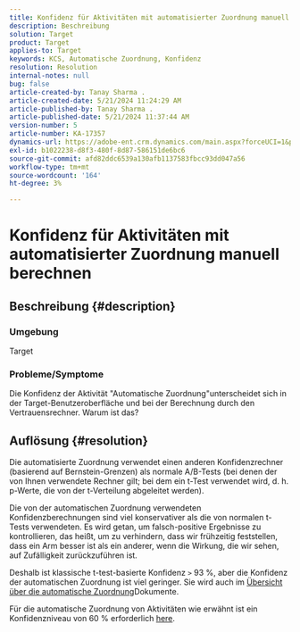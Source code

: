 ```yaml
---
title: Konfidenz für Aktivitäten mit automatisierter Zuordnung manuell berechnen
description: Beschreibung
solution: Target
product: Target
applies-to: Target
keywords: KCS, Automatische Zuordnung, Konfidenz
resolution: Resolution
internal-notes: null
bug: false
article-created-by: Tanay Sharma .
article-created-date: 5/21/2024 11:24:29 AM
article-published-by: Tanay Sharma .
article-published-date: 5/21/2024 11:37:44 AM
version-number: 5
article-number: KA-17357
dynamics-url: https://adobe-ent.crm.dynamics.com/main.aspx?forceUCI=1&pagetype=entityrecord&etn=knowledgearticle&id=d84ee9a9-6417-ef11-9f8a-6045bd006b25
exl-id: b1022238-d8f3-480f-8d87-586151de6bc6
source-git-commit: afd82ddc6539a130afb1137583fbcc93dd047a56
workflow-type: tm+mt
source-wordcount: '164'
ht-degree: 3%

---
```


# Konfidenz für Aktivitäten mit automatisierter Zuordnung manuell berechnen

## Beschreibung {#description}


### Umgebung

Target

### Probleme/Symptome

Die Konfidenz der Aktivität &quot;Automatische Zuordnung&quot;unterscheidet sich in der Target-Benutzeroberfläche und bei der Berechnung durch den Vertrauensrechner. Warum ist das?


## Auflösung {#resolution}


Die automatisierte Zuordnung verwendet einen anderen Konfidenzrechner (basierend auf Bernstein-Grenzen) als normale A/B-Tests (bei denen der von Ihnen verwendete Rechner gilt; bei dem ein t-Test verwendet wird, d. h. p-Werte, die von der t-Verteilung abgeleitet werden).

Die von der automatischen Zuordnung verwendeten Konfidenzberechnungen sind viel konservativer als die von normalen t-Tests verwendeten. Es wird getan, um falsch-positive Ergebnisse zu kontrollieren, das heißt, um zu verhindern, dass wir frühzeitig feststellen, dass ein Arm besser ist als ein anderer, wenn die Wirkung, die wir sehen, auf Zufälligkeit zurückzuführen ist.

Deshalb ist klassische t-test-basierte Konfidenz `>`  93 %, aber die Konfidenz der automatischen Zuordnung ist viel geringer. Sie wird auch im [Übersicht über die automatische Zuordnung](https://experienceleague.adobe.com/docs/target/using/activities/auto-allocate/automated-traffic-allocation.html?lang=en#section_98388996F0584E15BF3A99C57EEB7629)Dokumente.

Für die automatische Zuordnung von Aktivitäten wie erwähnt ist ein Konfidenzniveau von 60 % erforderlich [here](https://experienceleague.adobe.com/docs/target/using/activities/auto-allocate/determine-winner.html?lang=en#section_C8E068512A93458D8C006760B1C0B6A2).
